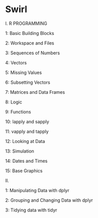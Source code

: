 # Swirl

I. R PROGRAMMING

1: Basic Building Blocks

2: Workspace and Files

3: Sequences of Numbers

4: Vectors

5: Missing Values

6: Subsetting Vectors

7: Matrices and Data Frames

8: Logic

9: Functions

10: lapply and sapply

11: vapply and tapply

12: Looking at Data

13: Simulation

14: Dates and Times

15: Base Graphics

II. 

1: Manipulating Data with dplyr

2: Grouping and Changing Data with dplyr

3: Tidying data with tidyr
